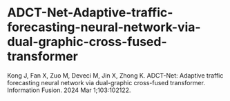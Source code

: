# ADCT-Net-Adaptive-traffic-forecasting-neural-network-via-dual-graphic-cross-fused-transformer
Kong J, Fan X, Zuo M, Deveci M, Jin X, Zhong K. ADCT-Net: Adaptive traffic forecasting neural network via dual-graphic cross-fused transformer. Information Fusion. 2024 Mar 1;103:102122.
